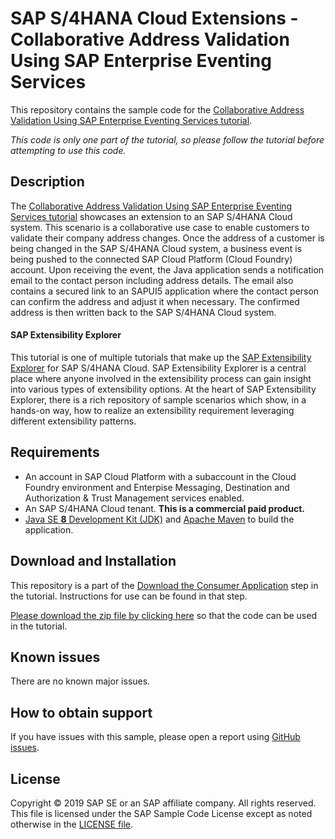 # SAP S/4HANA Cloud Extensions - Collaborative Address Validation Using SAP Enterprise Eventing Services
This repository contains the sample code for the [Collaborative Address Validation Using SAP Enterprise Eventing Services tutorial](http://tiny.cc/s4-address-valid-app).

*This code is only one part of the tutorial, so please follow the tutorial before attempting to use this code.*

## Description

The [Collaborative Address Validation Using SAP Enterprise Eventing Services tutorial](http://tiny.cc/s4-address-valid-app) showcases an extension to an SAP S/4HANA Cloud system. This scenario is a collaborative use case to enable customers to validate their company address changes. Once the address of a customer is being changed in the SAP S/4HANA Cloud system, a business event is being pushed to the connected SAP Cloud Platform (Cloud Foundry) account. Upon receiving the event, the Java application sends a notification email to the contact person including address details. The email also contains a secured link to an SAPUI5 application where the contact person can confirm the address and adjust it when necessary. The confirmed address is then written back to the SAP S/4HANA Cloud system.

#### SAP Extensibility Explorer

This tutorial is one of multiple tutorials that make up the [SAP Extensibility Explorer](https://sap.com/extends4) for SAP S/4HANA Cloud.
SAP Extensibility Explorer is a central place where anyone involved in the extensibility process can gain insight into various types of extensibility options. At the heart of SAP Extensibility Explorer, there is a rich repository of sample scenarios which show, in a hands-on way, how to realize an extensibility requirement leveraging different extensibility patterns.


Requirements
-------------
- An account in SAP Cloud Platform with a subaccount in the Cloud Foundry environment and Enterpise Messaging, Destination and Authorization & Trust Management services enabled.
- An SAP S/4HANA Cloud tenant. **This is a commercial paid product.**
- [Java SE **8** Development Kit (JDK)](https://www.oracle.com/technetwork/java/javase/downloads/index.html) and [Apache Maven](http://maven.apache.org/download.cgi) to build the application.

Download and Installation
-------------
This repository is a part of the [Download the Consumer Application](https://help.sap.com/viewer/7dde0e0e3a294f01a6f7870731c5e4ad/SHIP/en-US/627ffa846cc54f729279335f3686cd0e.html) step in the tutorial. Instructions for use can be found in that step.

[Please download the zip file by clicking here](https://github.com/SAP/s4hana-ext-address-valid-app/archive/master.zip) so that the code can be used in the tutorial.


Known issues
---------------------
There are no known major issues.

How to obtain support
---------------------
If you have issues with this sample, please open a report using [GitHub issues](https://github.com/SAP/s4hana-ext-address-valid-app/issues).

License
-------
Copyright © 2019 SAP SE or an SAP affiliate company. All rights reserved.
This file is licensed under the SAP Sample Code License except as noted otherwise in the [LICENSE file](LICENSE/Apache-2.0.txt).
